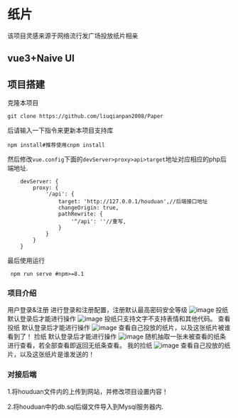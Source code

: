
# 纸片
该项目灵感来源于网络流行发广场投放纸片相亲
## vue3+Naive UI
## 项目搭建

克隆本项目
```
git clone https://github.com/liuqianpan2008/Paper
```
后请输入一下指令来更新本项目支持库
```
npm install#推荐使用cnpm install
```
然后修改```vue.config```下面的``` devServer>proxy>api>target ```地址对应相应的php后端地址.
```
    devServer: {
        proxy: {
            '/api': {
                target: 'http://127.0.0.1/houduan',//后端接口地址
                changeOrigin: true,
                pathRewrite: {
                    '^/api': ''//重写,
                }
            }
        }
    }

```
最后使用运行
```
 npm run serve #npm>=8.1
```

### 项目介绍
 用户登录&注册
    进行登录和注册配置，注册默认最高密码安全等级
    ![image](https://user-images.githubusercontent.com/80571808/142711752-68634398-7e9e-4ad3-b087-304c7ea4b805.png)
 投纸
    默认登录后才能进行操作
    ![image](https://user-images.githubusercontent.com/80571808/142711792-e8ad48a4-c877-4e14-84c5-9330c3afcf7d.png)
    投纸只支持文字不支持表情和其他代码。
 查看投纸
    默认登录后才能进行操作
 ![image](https://user-images.githubusercontent.com/80571808/142711860-d3a336a4-7d69-43ce-8af0-555c140371f7.png)
 查看自己投放的纸片，以及这张纸片被谁看到了！
 捡纸
    默认登录后才能进行操作
 ![image](https://user-images.githubusercontent.com/80571808/142711887-487ea9a1-219b-4d7d-80ca-d2cad18f06b2.png)
 随机抽取一张未被查看的纸条进行查看，若全部查看即返回无纸条查看。
 我的捡纸
 ![image](https://user-images.githubusercontent.com/80571808/142711911-1d7865bc-cb5e-4452-bce5-7ed9dfccb5cf.png)
 查看自己投放的纸片，以及这张纸片是谁发送的！

### 对接后端
1.将houduan文件内的上传到网站，并修改项目设置内容！

2.将houduan中的db.sql后缀文件导入到Mysql服务器内.


